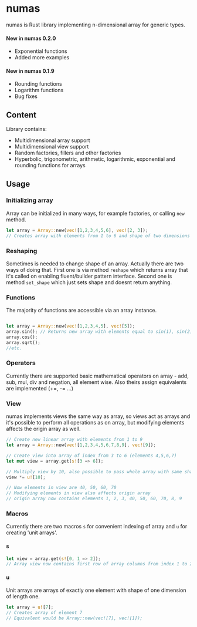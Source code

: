 # numas
numas is Rust library implementing n-dimensional array for generic types.

#### New in numas 0.2.0
- Exponential functions
- Added more examples

#### New in numas 0.1.9
- Rounding functions
- Logarithm functions
- Bug fixes

## Content

Library contains:
- Multidimensional array support
- Multidimensional view support
- Random factories, fillers and other factories
- Hyperbolic, trigonometric, arithmetic, logarithmic, exponential and rounding functions for arrays


## Usage

### Initializing array
Array can be initialized in many ways, for example factories, or calling `new` method.

```rust
let array = Array::new(vec![1,2,3,4,5,6], vec![2, 3]);
// Creates array with elements from 1 to 6 and shape of two dimensions with 2 and 3 length
```

### Reshaping
Sometimes is needed to change shape of an array. Actually there are two ways of doing that.
First one is via method `reshape` which returns array that it's called on enabling fluent/builder pattern interface.
Second one is method `set_shape` which just sets shape and doesnt return anything.

### Functions
The majority of functions are accessible via an array instance.

```rust

let array = Array::new(vec![1,2,3,4,5], vec![5]);
array.sin(); // Returns new array with elements equal to sin(1), sin(2)...
array.cos();
array.sqrt();
//etc.
```

### Operators
Currently there are supported basic mathematical operators on array - add, sub, mul, div and negation, all element wise.
Also theirs assign equivalents are implemented (+=, -= ...)

### View
numas implements views the same way as array, so views act as arrays and it's possible to perform all operations as on array, but
modifying elements affects the origin array as well.

```rust
// Create new linear array with elements from 1 to 9
let array = Array::new(vec![1,2,3,4,5,6,7,8,9], vec![9]);

// Create view into array of index from 3 to 6 (elements 4,5,6,7)
let mut view = array.get(s![3 => 6]);

// Multiply view by 10, also possible to pass whole array with same shape as view
view *= u![10];

// Now elements in view are 40, 50, 60, 70
// Modifying elements in view also affects origin array
// origin array now contains elements 1, 2, 3, 40, 50, 60, 70, 8, 9
```

### Macros
Currently there are two macros `s` for convenient indexing of array and `u` for creating 'unit arrays'.

#### s
```rust
let view = array.get(s![0, 1 => 2]);
// Array view now contains first row of array columns from index 1 to 2 and its shape is onedimensional of length 2
```
#### u
Unit arrays are arrays of exactly one element with shape of one dimension of length one.
```rust
let array = u![7];
// Creates array of element 7
// Equivalent would be Array::new(vec![7], vec![1]);
```

